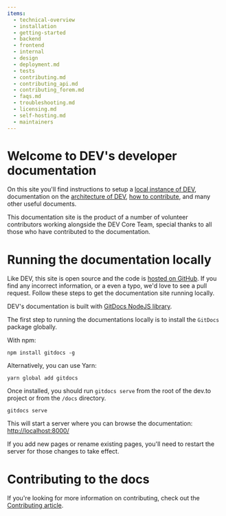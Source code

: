 ```yaml
---
items:
  - technical-overview
  - installation
  - getting-started
  - backend
  - frontend
  - internal
  - design
  - deployment.md
  - tests
  - contributing.md
  - contributing_api.md
  - contributing_forem.md
  - faqs.md
  - troubleshooting.md
  - licensing.md
  - self-hosting.md
  - maintainers
---
```


# Welcome to DEV's developer documentation

On this site you'll find instructions to setup a [local instance of
DEV][installation], documentation on the [architecture of DEV][architecture],
[how to contribute][contributing], and many other useful documents.

This documentation site is the product of a number of volunteer contributors
working alongside the DEV Core Team, special thanks to all those who have
contributed to the documentation.

# Running the documentation locally

Like DEV, this site is open source and the code is [hosted on GitHub][docs]. If
you find any incorrect information, or a even a typo, we'd love to see a pull
request. Follow these steps to get the documentation site running locally.

DEV's documentation is built with [GitDocs NodeJS library][gitdocs].

The first step to running the documentations locally is to install the `GitDocs`
package globally.

With npm:

```shell
npm install gitdocs -g
```

Alternatively, you can use Yarn:

```shell
yarn global add gitdocs
```

Once installed, you should run `gitdocs serve` from the root of the dev.to
project or from the `/docs` directory.

```shell
gitdocs serve
```

This will start a server where you can browse the documentation:
<http://localhost:8000/>

If you add new pages or rename existing pages, you'll need to restart the server
for those changes to take effect.

# Contributing to the docs

If you're looking for more information on contributing, check out the
[Contributing article][contributing].

[installation]: /installation/
[architecture]: /technical-overview/architecture/
[contributing]: /contributing/
[docs]: https://github.com/thepracticaldev/dev.to/tree/master/docs/
[gitdocs]: https://www.npmjs.com/package/gitdocs/
